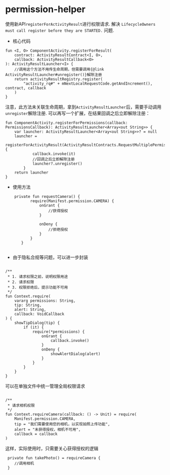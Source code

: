 # permission-helper

使用新API`registerForActivityResult`进行权限请求.
解决 `LifecycleOwners must call register before they are STARTED.` 问题.
- 核心代码
```
fun <I, O> ComponentActivity.registerForResult(
    contract: ActivityResultContract<I, O>,
    callback: ActivityResultCallback<O>
): ActivityResultLauncher<I> {
    //调用这个方法不用传生命周期，但需要调用{@link ActivityResultLauncher#unregister()}解除注册
    return activityResultRegistry.register(
        "activity_rq#" + mNextLocalRequestCode.getAndIncrement(), contract, callback
    )
}
```

注意，此方法未关联生命周期，拿到`ActivityResultLauncher`后，需要手动调用`unregister`解除注册.
可以再写一个扩展，在结果回调之后立即解除注册：

```
fun ComponentActivity.registerForPermissions(callback: PermissionsCallback): ActivityResultLauncher<Array<out String>> {
    var launcher: ActivityResultLauncher<Array<out String>>? = null
    launcher =
        registerForActivityResult(ActivityResultContracts.RequestMultiplePermissions()) {
            callback.invoke(it)
            //回调之后立即解除注册
            launcher?.unregister()
        }
    return launcher
}
```
- 使用方法
```
    private fun requestCamera() {
           require(Manifest.permission.CAMERA) {
               onGrant {
                   //获得授权
               }

               onDeny {
                   //拒绝授权
               }
           }
       }
    
```

- 由于隐私合规等问题，可以进一步封装
```

/**
 * 1. 请求权限之前，说明权限用途
 * 2. 请求权限
 * 3. 权限拒绝后，提示功能不可用
 */
fun Context.require(
    vararg permissions: String,
    tip: String,
    alert: String,
    callback: VoidCallback
) {
    showTipDialog(tip) {
        if (it) {
            require(*permissions) {
                onGrant {
                    callback.invoke()
                }
                onDeny {
                    showAlertDialog(alert)
                }
            }
        }
    }
}
```

可以在单独文件中统一管理全局权限请求
```

/**
 * 请求相机权限
 */
fun Context.requireCamera(callback: () -> Unit) = require(
    Manifest.permission.CAMERA,
    tip = "我们需要使用您的相机，以实现拍照上传功能",
    alert = "未获得授权，相机不可用",
    callback = callback
)

```

这样，实际使用时，只需要关心获得授权的逻辑

```
 private fun takePhoto() = requireCamera {
    //调用相机
 }
```